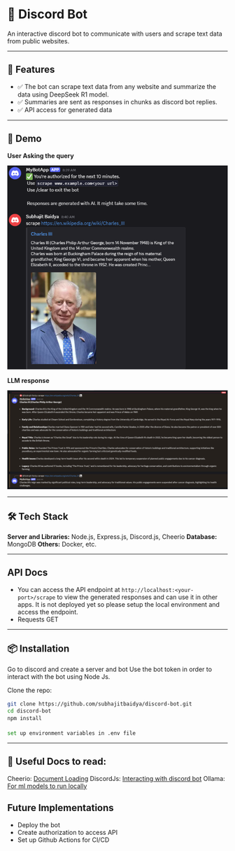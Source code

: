 # 📌 Discord Bot

An interactive discord bot to communicate with users and scrape text data from public websites.

---

## 🚀 Features

- ✅ The bot can scrape text data from any website and summarize the data using DeepSeek R1 model.
- ✅ Summaries are sent as responses in chunks as discord bot replies.
- ✅ API access for generated data

---

## 📸 Demo

**User Asking the query**
<br>

![After running /scrape command](Images/image.png)

**LLM response**
<br>

![LLM response](Images/image-1.png)

---

## 🛠️ Tech Stack

**Server and Libraries:** Node.js, Express.js, Discord.js, Cheerio
**Database:** MongoDB
**Others:** Docker, etc.

---

## API Docs

- You can access the API endpoint at ```http://localhost:<your-port>/scrape``` to view the generated responses and can use it in other apps.
It is not deployed yet so please setup the local environment and access the endpoint. 
- Requests GET

___

## 📦 Installation

Go to discord and create a server and bot
Use the bot token in order to interact with the bot using Node Js.

Clone the repo:

```bash
git clone https://github.com/subhajitbaidya/discord-bot.git
cd discord-bot
npm install

set up environment variables in .env file


```

___

## 📗 Useful Docs to read:

Cheerio: [Document Loading](https://cheerio.js.org/docs/intro)
DiscordJs: [Interacting with discord bot](https://discord.js.org/docs/packages/discord.js/14.19.3)
Ollama: [For ml models to run locally](https://ollama.com/)

## Future Implementations

- Deploy the bot
- Create authorization to access API
- Set up Github Actions for CI/CD
